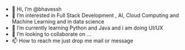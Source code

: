 - 👋 Hi, I’m @bhavessh
- 👀 I’m interested in Full Stack Development , AI, Cloud Computing and Machine Learning and in data science
- 🌱 I’m currently learning Python and Java and i am doing UI/UX
- 💞️ I’m looking to collaborate on ...
- 📫 How to reach me just drop me mail or message

<!---
bhavessh/bhavessh is a ✨ special ✨ repository because its `README.md` (this file) appears on your GitHub profile.
You can click the Preview link to take a look at your changes.
--->
